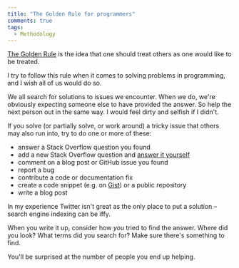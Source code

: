 ```yaml
---
title: "The Golden Rule for programmers"
comments: true
tags:
  - Methodology
---
```


[The Golden Rule](http://en.wikipedia.org/wiki/Golden_rule) is the idea that one should treat others as one would like to be treated.

I try to follow this rule when it comes to solving problems in programming, and I wish all of us would do so.

We all search for solutions to issues we encounter. When we do, we're obviously expecting someone else to have provided the answer. So help the next person out in the same way. I would feel dirty and selfish if I didn't.

If you solve (or partially solve, or work around) a tricky issue that others may also run into, try to do one or more of these:

* answer a Stack Overflow question you found
* add a new Stack Overflow question and [answer it yourself](http://stackoverflow.com/help/self-answer)
* comment on a blog post or GitHub issue you found
* report a bug
* contribute a code or documentation fix
* create a code snippet (e.g. on [Gist](http://gist.github.com)) or a public repository
* write a blog post

In my experience Twitter isn't great as the only place to put a solution – search engine indexing can be iffy.

When you write it up, consider how *you* tried to find the answer. Where did you look? What terms did you search for? Make sure there's something to find.

You'll be surprised at the number of people you end up helping.
